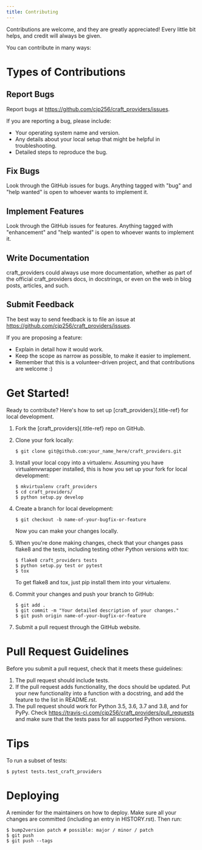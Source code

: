 ```yaml
---
title: Contributing
---
```


Contributions are welcome, and they are greatly appreciated! Every
little bit helps, and credit will always be given.

You can contribute in many ways:

Types of Contributions
======================

Report Bugs
-----------

Report bugs at <https://github.com/cjp256/craft_providers/issues>.

If you are reporting a bug, please include:

-   Your operating system name and version.
-   Any details about your local setup that might be helpful in
    troubleshooting.
-   Detailed steps to reproduce the bug.

Fix Bugs
--------

Look through the GitHub issues for bugs. Anything tagged with \"bug\"
and \"help wanted\" is open to whoever wants to implement it.

Implement Features
------------------

Look through the GitHub issues for features. Anything tagged with
\"enhancement\" and \"help wanted\" is open to whoever wants to
implement it.

Write Documentation
-------------------

craft\_providers could always use more documentation, whether as part of
the official craft\_providers docs, in docstrings, or even on the web in
blog posts, articles, and such.

Submit Feedback
---------------

The best way to send feedback is to file an issue at
<https://github.com/cjp256/craft_providers/issues>.

If you are proposing a feature:

-   Explain in detail how it would work.
-   Keep the scope as narrow as possible, to make it easier to
    implement.
-   Remember that this is a volunteer-driven project, and that
    contributions are welcome :)

Get Started!
============

Ready to contribute? Here\'s how to set up
[craft\_providers]{.title-ref} for local development.

1.  Fork the [craft\_providers]{.title-ref} repo on GitHub.

2.  Clone your fork locally:

    ``` {.shell}
    $ git clone git@github.com:your_name_here/craft_providers.git
    ```

3.  Install your local copy into a virtualenv. Assuming you have
    virtualenvwrapper installed, this is how you set up your fork for
    local development:

    ``` {.shell}
    $ mkvirtualenv craft_providers
    $ cd craft_providers/
    $ python setup.py develop
    ```

4.  Create a branch for local development:

    ``` {.shell}
    $ git checkout -b name-of-your-bugfix-or-feature
    ```

    Now you can make your changes locally.

5.  When you\'re done making changes, check that your changes pass
    flake8 and the tests, including testing other Python versions with
    tox:

    ``` {.shell}
    $ flake8 craft_providers tests
    $ python setup.py test or pytest
    $ tox
    ```

    To get flake8 and tox, just pip install them into your virtualenv.

6.  Commit your changes and push your branch to GitHub:

    ``` {.shell}
    $ git add .
    $ git commit -m "Your detailed description of your changes."
    $ git push origin name-of-your-bugfix-or-feature
    ```

7.  Submit a pull request through the GitHub website.

Pull Request Guidelines
=======================

Before you submit a pull request, check that it meets these guidelines:

1.  The pull request should include tests.
2.  If the pull request adds functionality, the docs should be updated.
    Put your new functionality into a function with a docstring, and add
    the feature to the list in README.rst.
3.  The pull request should work for Python 3.5, 3.6, 3.7 and 3.8, and
    for PyPy. Check
    <https://travis-ci.com/cjp256/craft_providers/pull_requests> and
    make sure that the tests pass for all supported Python versions.

Tips
====

To run a subset of tests:

``` {.shell}
$ pytest tests.test_craft_providers
```

Deploying
=========

A reminder for the maintainers on how to deploy. Make sure all your
changes are committed (including an entry in HISTORY.rst). Then run:

``` {.shell}
$ bump2version patch # possible: major / minor / patch
$ git push
$ git push --tags
```
